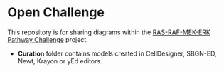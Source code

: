 # Open Challenge

This repository is for sharing diagrams within the [RAS-RAF-MEK-ERK Pathway Challenge](https://sbgn.github.io/openchallenge) project.  

* **Curation** folder contains models created in CellDesigner, SBGN-ED, Newt, Krayon or yEd editors.
